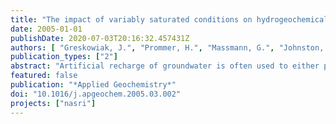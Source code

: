 ```yaml
---
title: "The impact of variably saturated conditions on hydrogeochemical changes during artificial recharge of groundwater"
date: 2005-01-01
publishDate: 2020-07-03T20:16:32.457431Z
authors: [ "Greskowiak, J.", "Prommer, H.", "Massmann, G.", "Johnston, C. D.", "Nützmann, G.", "Pekdeger, A." ]
publication_types: ["2"]
abstract: "Artificial recharge of groundwater is often used to either purify partially treated wastewater or to enhance the quality of surface water by percolation through a variably saturated zone. In many cases, the most substantial purification process within the infiltration water is the redox-dependent biodegradation of organic substances. The present study was aimed at understanding the spatial and temporal distribution of the redox reactions that develop below an artificial recharge pond near Lake Tegel, Germany. At this site, like at many artificial recharge sites, the hydraulic regime immediately below the pond is characterised by cyclic changes between saturated and unsaturated conditions. These changes, which occur during each operational cycle, result from the repeated formation of a clogging layer at the pond bottom. Regular hydrogeochemical analyses of groundwater and seepage water in combination with continuous hydraulic measurements indicate that NO3 - and Mn-reducing conditions dominate beneath the pond as long as water-saturated conditions prevail. Manganese-, Fe- and SO24 -reducing conditions are confined to a narrow zone directly below the clogging layer and in zones of lower hydraulic conductivity. The formation of the clogging layer leads to a steady decrease of the infiltration rate, which ultimatively causes a shift to unsaturated conditions below the clogging layer. Atmospheric O2 then starts to penetrate from the pond fringes into this region, leading to: (i) the re-oxidation of the previously formed sulphide minerals and (ii) the enhanced mineralisation of sedimentary particulate organic C. The mineralisation of sedimentary particulate organic C leads to an increased H2CO3 production and subsequent dissolution of calcite."
featured: false
publication: "*Applied Geochemistry*"
doi: "10.1016/j.apgeochem.2005.03.002"
projects: ["nasri"]
---
```


